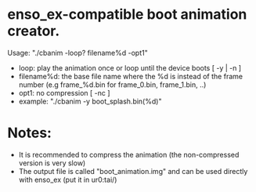 # enso_ex-compatible boot animation creator.
Usage:
 "./cbanim -loop? filename%d -opt1"
 - loop: play the animation once or loop until the device boots [ -y | -n ]
 - filename%d: the base file name where the %d is instead of the frame number (e.g frame_%d.bin for frame_0.bin, frame_1.bin, ..)
 - opt1: no compression [ -nc ]
 - example: "./cbanim -y boot_splash.bin(%d)"
# Notes:
 - It is recommended to compress the animation (the non-compressed version is very slow)
 - The output file is called "boot_animation.img" and can be used directly with enso_ex (put it in ur0:tai/)
